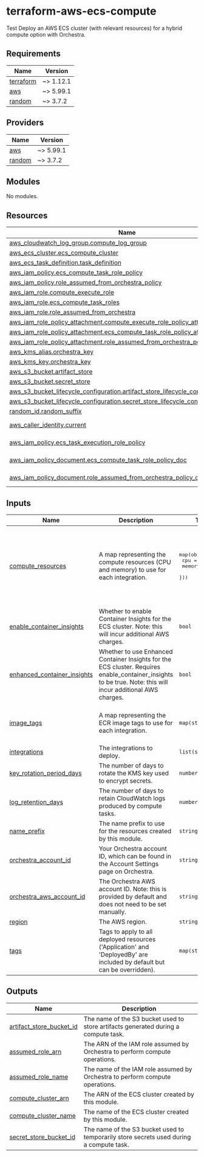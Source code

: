 # terraform-aws-ecs-compute

Test Deploy an AWS ECS cluster (with relevant resources) for a hybrid compute option with Orchestra.

## Requirements

| Name | Version |
|------|---------|
| <a name="requirement_terraform"></a> [terraform](#requirement\_terraform) | ~> 1.12.1 |
| <a name="requirement_aws"></a> [aws](#requirement\_aws) | ~> 5.99.1 |
| <a name="requirement_random"></a> [random](#requirement\_random) | ~> 3.7.2 |

## Providers

| Name | Version |
|------|---------|
| <a name="provider_aws"></a> [aws](#provider\_aws) | ~> 5.99.1 |
| <a name="provider_random"></a> [random](#provider\_random) | ~> 3.7.2 |

## Modules

No modules.

## Resources

| Name | Type |
|------|------|
| [aws_cloudwatch_log_group.compute_log_group](https://registry.terraform.io/providers/hashicorp/aws/latest/docs/resources/cloudwatch_log_group) | resource |
| [aws_ecs_cluster.ecs_compute_cluster](https://registry.terraform.io/providers/hashicorp/aws/latest/docs/resources/ecs_cluster) | resource |
| [aws_ecs_task_definition.task_definition](https://registry.terraform.io/providers/hashicorp/aws/latest/docs/resources/ecs_task_definition) | resource |
| [aws_iam_policy.ecs_compute_task_role_policy](https://registry.terraform.io/providers/hashicorp/aws/latest/docs/resources/iam_policy) | resource |
| [aws_iam_policy.role_assumed_from_orchestra_policy](https://registry.terraform.io/providers/hashicorp/aws/latest/docs/resources/iam_policy) | resource |
| [aws_iam_role.compute_execute_role](https://registry.terraform.io/providers/hashicorp/aws/latest/docs/resources/iam_role) | resource |
| [aws_iam_role.ecs_compute_task_roles](https://registry.terraform.io/providers/hashicorp/aws/latest/docs/resources/iam_role) | resource |
| [aws_iam_role.role_assumed_from_orchestra](https://registry.terraform.io/providers/hashicorp/aws/latest/docs/resources/iam_role) | resource |
| [aws_iam_role_policy_attachment.compute_execute_role_policy_attachment](https://registry.terraform.io/providers/hashicorp/aws/latest/docs/resources/iam_role_policy_attachment) | resource |
| [aws_iam_role_policy_attachment.ecs_compute_task_role_policy_attachment](https://registry.terraform.io/providers/hashicorp/aws/latest/docs/resources/iam_role_policy_attachment) | resource |
| [aws_iam_role_policy_attachment.role_assumed_from_orchestra_policy_attachment](https://registry.terraform.io/providers/hashicorp/aws/latest/docs/resources/iam_role_policy_attachment) | resource |
| [aws_kms_alias.orchestra_key](https://registry.terraform.io/providers/hashicorp/aws/latest/docs/resources/kms_alias) | resource |
| [aws_kms_key.orchestra_key](https://registry.terraform.io/providers/hashicorp/aws/latest/docs/resources/kms_key) | resource |
| [aws_s3_bucket.artifact_store](https://registry.terraform.io/providers/hashicorp/aws/latest/docs/resources/s3_bucket) | resource |
| [aws_s3_bucket.secret_store](https://registry.terraform.io/providers/hashicorp/aws/latest/docs/resources/s3_bucket) | resource |
| [aws_s3_bucket_lifecycle_configuration.artifact_store_lifecycle_config](https://registry.terraform.io/providers/hashicorp/aws/latest/docs/resources/s3_bucket_lifecycle_configuration) | resource |
| [aws_s3_bucket_lifecycle_configuration.secret_store_lifecycle_config](https://registry.terraform.io/providers/hashicorp/aws/latest/docs/resources/s3_bucket_lifecycle_configuration) | resource |
| [random_id.random_suffix](https://registry.terraform.io/providers/hashicorp/random/latest/docs/resources/id) | resource |
| [aws_caller_identity.current](https://registry.terraform.io/providers/hashicorp/aws/latest/docs/data-sources/caller_identity) | data source |
| [aws_iam_policy.ecs_task_execution_role_policy](https://registry.terraform.io/providers/hashicorp/aws/latest/docs/data-sources/iam_policy) | data source |
| [aws_iam_policy_document.ecs_compute_task_role_policy_doc](https://registry.terraform.io/providers/hashicorp/aws/latest/docs/data-sources/iam_policy_document) | data source |
| [aws_iam_policy_document.role_assumed_from_orchestra_policy_doc](https://registry.terraform.io/providers/hashicorp/aws/latest/docs/data-sources/iam_policy_document) | data source |

## Inputs

| Name | Description | Type | Default | Required |
|------|-------------|------|---------|:--------:|
| <a name="input_compute_resources"></a> [compute\_resources](#input\_compute\_resources) | A map representing the compute resources (CPU and memory) to use for each integration. | <pre>map(object({<br/>    cpu    = number<br/>    memory = number<br/>  }))</pre> | <pre>{<br/>  "dbt_core": {<br/>    "cpu": 4096,<br/>    "memory": 8192<br/>  },<br/>  "python": {<br/>    "cpu": 2048,<br/>    "memory": 4096<br/>  }<br/>}</pre> | no |
| <a name="input_enable_container_insights"></a> [enable\_container\_insights](#input\_enable\_container\_insights) | Whether to enable Container Insights for the ECS cluster. Note: this will incur additional AWS charges. | `bool` | `false` | no |
| <a name="input_enhanced_container_insights"></a> [enhanced\_container\_insights](#input\_enhanced\_container\_insights) | Whether to use Enhanced Container Insights for the ECS cluster. Requires enable\_container\_insights to be true. Note: this will incur additional AWS charges. | `bool` | `false` | no |
| <a name="input_image_tags"></a> [image\_tags](#input\_image\_tags) | A map representing the ECR image tags to use for each integration. | `map(string)` | <pre>{<br/>  "dbt_core": "2025.05.30-1",<br/>  "python": "2025.05.30-1"<br/>}</pre> | no |
| <a name="input_integrations"></a> [integrations](#input\_integrations) | The integrations to deploy. | `list(string)` | n/a | yes |
| <a name="input_key_rotation_period_days"></a> [key\_rotation\_period\_days](#input\_key\_rotation\_period\_days) | The number of days to rotate the KMS key used to encrypt secrets. | `number` | `365` | no |
| <a name="input_log_retention_days"></a> [log\_retention\_days](#input\_log\_retention\_days) | The number of days to retain CloudWatch logs produced by compute tasks. | `number` | `90` | no |
| <a name="input_name_prefix"></a> [name\_prefix](#input\_name\_prefix) | The name prefix to use for the resources created by this module. | `string` | n/a | yes |
| <a name="input_orchestra_account_id"></a> [orchestra\_account\_id](#input\_orchestra\_account\_id) | Your Orchestra account ID, which can be found in the Account Settings page on Orchestra. | `string` | n/a | yes |
| <a name="input_orchestra_aws_account_id"></a> [orchestra\_aws\_account\_id](#input\_orchestra\_aws\_account\_id) | The Orchestra AWS account ID. Note: this is provided by default and does not need to be set manually. | `string` | `"355563318157"` | no |
| <a name="input_region"></a> [region](#input\_region) | The AWS region. | `string` | n/a | yes |
| <a name="input_tags"></a> [tags](#input\_tags) | Tags to apply to all deployed resources ('Application' and 'DeployedBy' are included by default but can be overridden). | `map(string)` | `{}` | no |

## Outputs

| Name | Description |
|------|-------------|
| <a name="output_artifact_store_bucket_id"></a> [artifact\_store\_bucket\_id](#output\_artifact\_store\_bucket\_id) | The name of the S3 bucket used to store artifacts generated during a compute task. |
| <a name="output_assumed_role_arn"></a> [assumed\_role\_arn](#output\_assumed\_role\_arn) | The ARN of the IAM role assumed by Orchestra to perform compute operations. |
| <a name="output_assumed_role_name"></a> [assumed\_role\_name](#output\_assumed\_role\_name) | The name of the IAM role assumed by Orchestra to perform compute operations. |
| <a name="output_compute_cluster_arn"></a> [compute\_cluster\_arn](#output\_compute\_cluster\_arn) | The ARN of the ECS cluster created by this module. |
| <a name="output_compute_cluster_name"></a> [compute\_cluster\_name](#output\_compute\_cluster\_name) | The name of the ECS cluster created by this module. |
| <a name="output_secret_store_bucket_id"></a> [secret\_store\_bucket\_id](#output\_secret\_store\_bucket\_id) | The name of the S3 bucket used to temporarily store secrets used during a compute task. |

